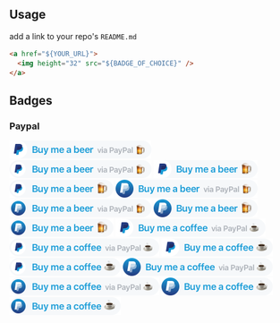 ## Usage

add a link to your repo's `README.md`

```html
<a href="${YOUR_URL}">
  <img height="32" src="${BADGE_OF_CHOICE}" />
</a>
```

## Badges

### Paypal

<img height="32" src="./badges/Paypal/Beer/Blue/Big.png">  
<img height="32" src="./badges/Paypal/Beer/Blue/Small.png">  
<img height="32" src="./badges/Paypal/Beer/Blue/Short.png">  
<img height="32" src="./badges/Paypal/Beer/Blue/Tiny.png">  
  
<img height="32" src="./badges/Paypal/Beer/White/Big.png">  
<img height="32" src="./badges/Paypal/Beer/White/Small.png">  
<img height="32" src="./badges/Paypal/Beer/White/Short.png">  
<img height="32" src="./badges/Paypal/Beer/White/Tiny.png">  
  
<img height="32" src="./badges/Paypal/Coffee/Blue/Big.png">  
<img height="32" src="./badges/Paypal/Coffee/Blue/Small.png">  
<img height="32" src="./badges/Paypal/Coffee/Blue/Short.png">  
<img height="32" src="./badges/Paypal/Coffee/Blue/Tiny.png">  
  
<img height="32" src="./badges/Paypal/Coffee/White/Big.png">  
<img height="32" src="./badges/Paypal/Coffee/White/Small.png">  
<img height="32" src="./badges/Paypal/Coffee/White/Short.png">  
<img height="32" src="./badges/Paypal/Coffee/White/Tiny.png">
